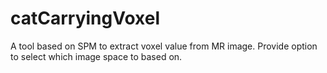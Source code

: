 # catCarryingVoxel
A tool based on SPM to extract voxel value from MR image. Provide option to select which image space to based on.
